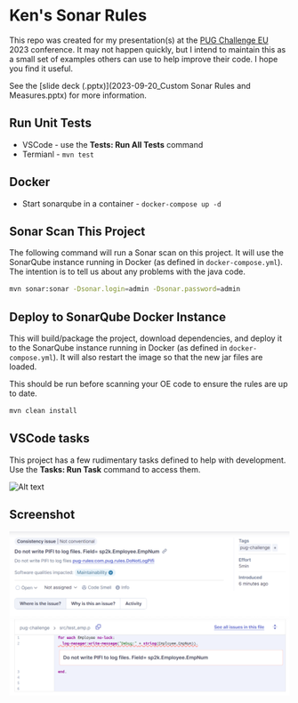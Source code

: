# Ken's Sonar Rules

This repo was created for my presentation(s) at the [PUG Challenge EU](https://pugchallenge.eu/) 2023 conference.  It may not happen quickly, but I intend to maintain this as a small set of examples others can use to help improve their code.  I hope you find it useful.

See the [slide deck (.pptx)](2023-09-20_Custom Sonar Rules and Measures.pptx) for more information.

## Run Unit Tests

* VSCode - use the **Tests: Run All Tests** command
* Termianl - `mvn test`

## Docker

* Start sonarqube in a container - `docker-compose up -d`

## Sonar Scan This Project

The following command will run a Sonar scan on this project.  It will use the SonarQube instance running in Docker (as defined in `docker-compose.yml`).  The intention is to tell us about any problems with the java code.

```bash
mvn sonar:sonar -Dsonar.login=admin -Dsonar.password=admin
```

## Deploy to SonarQube Docker Instance

This will build/package the project, download dependencies, and deploy it to the SonarQube instance running in Docker (as defined in `docker-compose.yml`).  It will also restart the image so that the new jar files are loaded.

This should be run before scanning your OE code to ensure the rules are up to date.

```bash
mvn clean install
```

## VSCode tasks

This project has a few rudimentary tasks defined to help with development.  Use the **Tasks: Run Task** command to access them.

![Alt text](docs/tasks.png)

## Screenshot

![DoNotLogSensitiveInfo.png](.docs/image.png)
